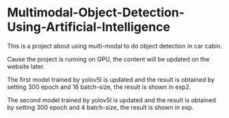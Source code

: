 # Multimodal-Object-Detection-Using-Artificial-Intelligence
This is a project about using multi-modal to do object detection in car cabin.

Cause the project is running on GPU, the content will be updated on the website later.

The first model trained by yolov5l is updated and the result is obtained by setting 300 epoch and 16 batch-size, the result is shown in exp2.

The second model trained by yolov5l is updated and the result is obtained by setting 300 epoch and 4 batch-size, the result is shown in exp.
